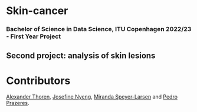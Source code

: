 # Skin-cancer

### Bachelor of Science in Data Science, ITU Copenhagen 2022/23 - First Year Project

## Second project: analysis of skin lesions

# Contributors  
[Alexander Thoren](https://github.com/TheColorman), [Josefine Nyeng](https://github.com/josefinenyeng), [Miranda Speyer-Larsen](https://github.com/mluonium) and [Pedro Prazeres](https://github.com/Pheadar).   
